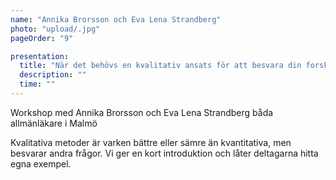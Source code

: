 ```yaml
---
name: "Annika Brorsson och Eva Lena Strandberg"
photo: "upload/.jpg" 
pageOrder: "9"

presentation:
  title: "När det behövs en kvalitativ ansats för att besvara din forskningsfråga?"
  description: ""
  time: ""
---
```

Workshop med Annika Brorsson och Eva Lena Strandberg båda allmänläkare i Malmö

Kvalitativa metoder är varken bättre eller sämre än kvantitativa, men besvarar andra frågor. Vi ger en kort introduktion och låter deltagarna hitta egna exempel.
